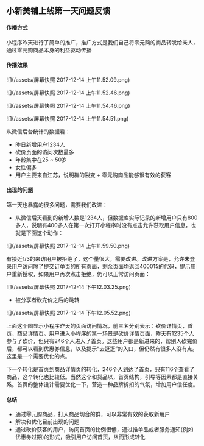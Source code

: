 ## 小新美铺上线第一天问题反馈




#### 传播方式
小程序昨天进行了简单的推广，推广方式是我们自己将零元购的商品转发给亲人，通过零元购商品本身的利益驱动传播

#### 传播效果
![](/assets/屏幕快照 2017-12-14 上午11.52.09.png)

![](/assets/屏幕快照 2017-12-14 上午11.52.46.png)

![](/assets/屏幕快照 2017-12-14 上午11.54.46.png)

![](/assets/屏幕快照 2017-12-14 上午11.54.51.png)

从微信后台统计的数据看：
* 昨日新增用户1234人
* 砍价页面的访问次数最多
* 年龄集中在25 ~ 50岁
* 女性偏多
* 用户主要来自江苏，说明群的裂变 + 零元购商品能够很有效的获客

#### 出现的问题

第一天也暴露的很多问题，需要我们改进：
* 从微信后天看到的新增人数是1234人，但数据库实际记录的新增用户只有800多人，说明有400多人在第一次打开小程序时没有点击允许获取用户信息，也就是下面这个动作：

![](/assets/屏幕快照 2017-12-14 上午11.59.50.png)

有接近1/3的来访用户被拒绝了，这个量很大，需要改进。改进方案是，允许未登录用户访问除了提交订单页的所有页面，剩余页面均返回400015的代码，提示用户重新授权，如果用户再次点击拒绝，仍可以正常访问页面：

![](/assets/屏幕快照 2017-12-14 下午12.03.25.png)

* 被分享者砍完价之后的跳转

![](/assets/屏幕快照 2017-12-14 下午12.05.52.png)

上面这个图显示小程序昨天的页面访问情况，前三名分别表示：砍价详情页，首页，商品详情页。用户进入小程序的第一场景是砍价详情页面，昨天有1235个人
参与了砍价，但只有246个人进入了首页。这些用户都是新进来的，帮别人砍完价后，都可以看到优惠券信息，以及提示“去逛逛”的入口，但仍然有很多人没有点。
这里是一个需要优化的点。

下一个转化是首页到商品详情页的转化，246个人到达了首页，只有116个查看了商品，这个转化也比较低。当然这个和货品以，首页结构，引导等因素都是直接关系。首页的整体设计需要优化一下，营造一种品牌折扣的气氛，增加用户信任度。


#### 总结
* 通过零元购商品，打入商品切合的群，可以非常有效的获取新用户
* 解决和优化目前出现的问题
* 通过砍价获客的用户，访问首页的比例很低，通过推单品或者服务通知(例如优惠券过期)的形式，吸引用户访问首页，从而形成转化